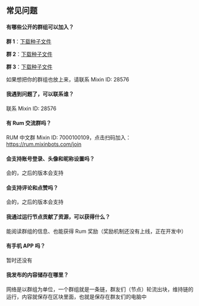 ## 常见问题

#### 有哪些公开的群组可以加入？

**群 1**：<a href="/rum-app/seeds/seed.演示专用.json" download>下载种子文件</a>

**群 2**：<a href="/rum-app/seeds/seed.演示专用.json" download>下载种子文件</a>

**群 3**：<a href="/rum-app/seeds/seed.演示专用.json" download>下载种子文件</a>

如果想把你的群组也放上来，请联系 Mixin ID: 28576

#### 我遇到问题了，可以联系谁？

联系 Mixin ID: 28576

#### 有 Rum 交流群吗？

RUM 中⽂群 Mixin ID: 7000100109，点击扫码加入：https://rum.mixinbots.com/join

#### 会支持账号登录、头像和昵称设置吗？

会的，之后的版本会支持

#### 会支持评论和点赞吗？

会的，之后的版本会支持

#### 我通过运行节点贡献了资源，可以获得什么？

能阅读群组的信息、也能获得 Rum 奖励（奖励机制还没有上线，正在开发中）

#### 有手机 APP 吗？

暂时还没有

#### 我发布的内容储存在哪里？

网络是以群组为单位，一个群组就是一条链，群友们（节点）轮流出块，维持链的运行，内容就保存在区块里面，也就是保存在群友们的电脑中
